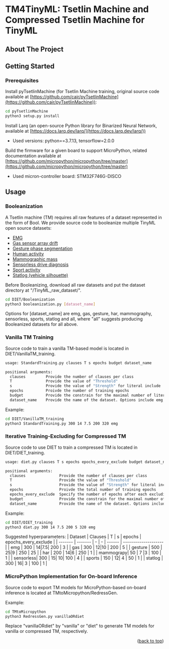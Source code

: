 # TM4TinyML: Tsetlin Machine and Compressed Tsetlin Machine for TinyML

<!-- ABOUT THE PROJECT -->
## About The Project

<!-- GETTING STARTED -->
## Getting Started

### Prerequisites

Install pyTsetlinMachine (for Tsetlin Machine training, original source code available at [https://github.com/cair/pyTsetlinMachine](https://github.com/cair/pyTsetlinMachine)):
   ```sh
   cd pyTsetlinMachine
   python3 setup.py install
   ```

Install Larq (an open-source Python library for Binarized Neural Network, available at [https://docs.larq.dev/larq/](https://docs.larq.dev/larq/))
- Used versions: python==3.7.13, tensorflow=2.0.0

Build the firmware for a given board to support MicroPython, related documentation available at [https://github.com/micropython/micropython/tree/master](https://github.com/micropython/micropython/tree/master)
- Used micron-controller board: STM32F746G-DISCO

## Usage

### Booleanization

A Tsetlin machine (TM) requires all raw features of a dataset represented in the form of Bool. We provide source code to booleanize multiple TinyML open source datasets:
- [EMG](https://archive.ics.uci.edu/dataset/481/emg+data+for+gestures)
- [Gas sensor array drift](https://archive.ics.uci.edu/dataset/224/gas+sensor+array+drift+dataset)
- [Gesture phase segmentation](https://archive.ics.uci.edu/ml/datasets/gesture+phase+segmentation)
- [Human activity](https://archive.ics.uci.edu/ml/datasets/human+activity+recognition+using+smartphones)
- [Mammographic mass](http://archive.ics.uci.edu/ml/datasets/mammographic+mass)
- [Sensorless drive diagnosis](https://archive.ics.uci.edu/ml/datasets/dataset+for+sensorless+drive+diagnosis) 
- [Sport activity](https://archive.ics.uci.edu/ml/datasets/Daily+and+Sports+Activities)
- [Statlog (vehicle silhouette)](https://archive.ics.uci.edu/dataset/149/statlog+vehicle+silhouettes)

Before Booleanizing, download all raw datasets and put the dataset directory at "/TinyML_raw_dataset/".
   ```sh
   cd DIET/Booleanization
   python3 booleanization.py [dataset_name]
   ```
Options for [dataset_name] are emg, gas, gesture, har, mammography, sensorless, sports, statlog and all, where "all" suggests producing Booleanized datasets for all above.

### Vanilla TM Training

Source code to train a vanilla TM-based model is located in DIET/VanillaTM_training.

   ```sh
   usage: StandardTraining.py clauses T s epochs budget dataset_name

 positional arguments:
     clauses         Provide the number of clauses per class
     T               Provide the value of "Threshold"
     s               Provide the value of "Strength" for literal include
     epochs          Proivde the number of training epochs
     budget          Provide the constrain for the maximal number of literals included in each clause
     dataset_name    Provide the name of the dataset. Options include emg, gas, gesture, har, mammography, sensorless, sports and statlog
   ```

Example:
   ```sh
   cd DIET/VanillaTM_training
   python3 StandardTraining.py 300 14 7.5 200 320 emg
   ```

### Iterative Training-Excluding for Compressed TM

Source code to use DIET to train a compressed TM is located in DIET/DIET_training.

   ```sh
   usage: diet.py clauses T s epochs epochs_every_exclude budget dataset_name

 positional arguments:
     clauses               Provide the number of clauses per class
     T                     Provide the value of "Threshold"
     s                     Provide the value of "Strength" for literal include
     epochs                Proivde the total number of training epochs
     epochs_every_exclude  Specify the number of epochs after each excluding process  
     budget                Provide the constrain for the maximal number of literals included in each clause (we do not constrain the model in the experiment, so the budget is set according the number of literals for each dataset)
     dataset_name          Provide the name of the dataset. Options include emg, gas, gesture, har, mammography, sensorless, sports and statlog
   ```

Example:
   ```sh
   cd DIET/DIET_training
   python3 diet.py 300 14 7.5 200 5 320 emg
   ```

Suggested hyperparameters:
| Dataset | Clauses | T | s | epochs | epochs_every_exclude |
| ------- | ------- | - | - | ------ | -------------------- |
| emg	  | 300	    | 14|7.5| 200    | 3		    |
| gas	  | 300	    | 12|10 | 200    | 5		    |
| gesture | 500     | 25|9  | 250    | 25                   |
| har     | 200     | 14|6  | 250    | 1                    |
| mammograpy| 50    | 7 |3  | 100    | 1                    |
| sensorless| 300   | 15| 10| 100    | 4		    |
| sports  | 150     | 12| 4 | 50     | 1                    |
| statlog | 300     | 16| 3 | 100    | 1                    |

### MicroPython Implementation for On-board Inference

Source code to export TM models for MicroPython-based on-board inference is located at TMtoMicropython/RedressGen.

Example:
   ```sh
   cd TMtoMicropython
   python3 RedressGen.py vanillaORdiet
   ```
Replace "vanillaORdiet" by "vanilla" or "diet" to generate TM models for vanilla or compressed TM, respectively.

<p align="right">(<a href="#readme-top">back to top</a>)</p>
